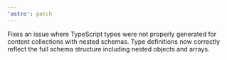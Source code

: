 ```yaml
---
'astro': patch
---
```


Fixes an issue where TypeScript types were not properly generated for content collections with nested schemas. Type definitions now correctly reflect the full schema structure including nested objects and arrays.
